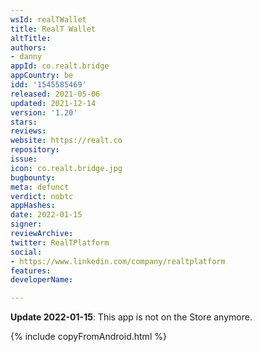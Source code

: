```yaml
---
wsId: realTWallet
title: RealT Wallet
altTitle: 
authors:
- danny
appId: co.realt.bridge
appCountry: be
idd: '1545585469'
released: 2021-05-06
updated: 2021-12-14
version: '1.20'
stars: 
reviews: 
website: https://realt.co
repository: 
issue: 
icon: co.realt.bridge.jpg
bugbounty: 
meta: defunct
verdict: nobtc
appHashes: 
date: 2022-01-15
signer: 
reviewArchive: 
twitter: RealTPlatform
social:
- https://www.linkedin.com/company/realtplatform
features: 
developerName: 

---
```


**Update 2022-01-15**: This app is not on the Store anymore.

{% include copyFromAndroid.html %}
